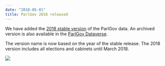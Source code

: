 ```yaml
---
date: "2018-05-01"
title: ParlGov 2018 released
---
```


We have added the [2018 stable version](http://www.parlgov.org/documentation/changelog/#2018) of the ParlGov data. An archived version is also available in the [ParlGov Dataverse](https://doi.org/10.7910/DVN/F0YGNC).

The version name is now based on the year of the stable release. The 2018 version includes all elections and cabinets until March 2018.

![](/images/parliament-netherlands.jpg)
